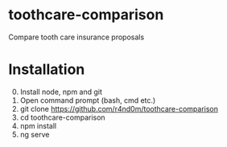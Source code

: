 # toothcare-comparison

Compare tooth care insurance proposals

# Installation

0. Install node, npm and git
1. Open command prompt (bash, cmd etc.)
1. git clone https://github.com/r4nd0m/toothcare-comparison
2. cd toothcare-comparison
3. npm install
4. ng serve

